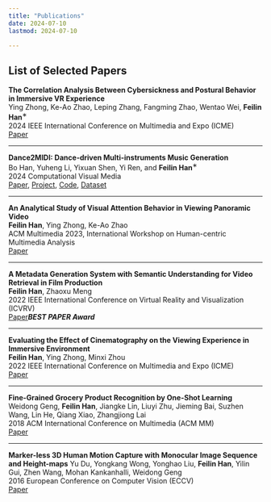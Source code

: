 ```yaml
---
title: "Publications" 
date: 2024-07-10
lastmod: 2024-07-10

---
```


## List of Selected Papers

**The Correlation Analysis Between Cybersickness and Postural Behavior in Immersive VR Experience**<br>
Ying Zhong, Ke-Ao Zhao, Leping Zhang, Fangming Zhao, Wentao Wei, **Feilin Han**$^∗$<br>
2024 IEEE International Conference on Multimedia and Expo (ICME)<br>
[Paper](ICME2024_sEMG.pdf)

---

**Dance2MIDI: Dance-driven Multi-instruments Music Generation**<br>
Bo Han, Yuheng Li, Yixuan Shen, Yi Ren, and **Feilin Han**$^∗$<br>
2024 Computational Visual Media<br>
[Paper](CVM2024_Dance2MIDI.pdf), 
[Project](https://dance2midi.github.io/), 
[Code](https://github.com/Dance2MIDI/Dance2MIDI),
[Dataset](https://drive.google.com/drive/folders/1vkuAw06Oh-tgDN9Cxtgdilw-IB8w6C4m)

---

**An Analytical Study of Visual Attention Behavior in Viewing Panoramic Video**<br>
**Feilin Han**, Ying Zhong, Ke-Ao Zhao<br>
ACM Multimedia 2023, International Workshop on Human-centric Multimedia Analysis<br>
[Paper](HCMA2023_Visual_Attention.pdf)

---


**A Metadata Generation System with Semantic Understanding for Video Retrieval in Film Production**<br>
**Feilin Han**, Zhaoxu Meng<br>
2022 IEEE International Conference on Virtual Reality and Visualization (ICVRV)<br>
[Paper](ICVRV2022_Metadata_Generation.pdf)***BEST PAPER Award***

---


**Evaluating the Effect of Cinematography on the Viewing Experience in Immersive Environment**<br>
**Feilin Han**, Ying Zhong, Minxi Zhou<br>
2022 IEEE International Conference on Multimedia and Expo (ICME)<br>
[Paper](ICME2022_Cinematography.pdf)

---


**Fine-Grained Grocery Product Recognition by One-Shot Learning**<br>
Weidong Geng, **Feilin Han**, Jiangke Lin, Liuyi Zhu, Jieming Bai, Suzhen Wang, Lin He, Qiang Xiao,
Zhangjiong Lai<br>
2018 ACM International Conference on Multimedia (ACM MM)<br>
[Paper](ACMMM2018_Fine_Grained.pdf)

---


**Marker-less 3D Human Motion Capture with Monocular Image Sequence and Height-maps**
Yu Du, Yongkang Wong, Yonghao Liu, **Feilin Han**, Yilin Gui, Zhen Wang, Mohan Kankanhalli, Weidong Geng<br>
2016 European Conference on Computer Vision (ECCV)<br>
[Paper](ECCV2016_Markerless.pdf)



<!-- [dataset](https://github.com/pmichaillat/u-star) -->
